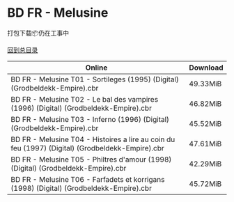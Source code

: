 # BD FR - Melusine

打包下载📦仍在工事中

[回到总目录](/Catalogs.md)







Online | Download
--- | ---
BD FR - Melusine T01 - Sortileges (1995) (Digital) (Grodbeldekk-Empire).cbr | 49.33MiB
BD FR - Melusine T02 - Le bal des vampires (1996) (Digital) (Grodbeldekk-Empire).cbr | 46.82MiB
BD FR - Melusine T03 - Inferno (1996) (Digital) (Grodbeldekk-Empire).cbr | 45.52MiB
BD FR - Melusine T04 - Histoires a lire au coin du feu (1997) (Digital) (Grodbeldekk-Empire).cbr | 47.61MiB
BD FR - Melusine T05 - Philtres d'amour (1998) (Digital) (Grodbeldekk-Empire).cbr | 42.29MiB
BD FR - Melusine T06 - Farfadets et korrigans (1998) (Digital) (Grodbeldekk-Empire).cbr | 45.72MiB
